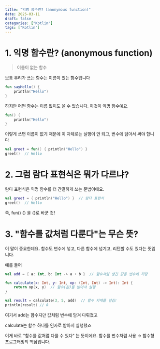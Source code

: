 ```yaml
---
title: "익명 함수란? (anonymous function)"
date: 2025-03-11
draft: false
categories: ["Kotlin"]
tags: ["Kotlin"]
---
```



# 1. 익명 함수란? (anonymous function)

> 이름이 없는 함수

보통 우리가 쓰는 함수는 이름이 있는 함수입니다


```kotlin
fun sayHello() {
    println("Hello")
}
```

하지만 어떤 함수는 이름 없이도 쓸 수 있습니다. 이것이 익명 함수예요.

```kotlin
fun() {
    println("Hello")
}
```

이렇게 쓰면 이름이 없기 때문에 이 자체로는 실행이 안 되고, 변수에 담아서 써야 합니다

```kotlin
val greet = fun() { println("Hello") }
greet()  // Hello
```


# 2. 그럼 람다 표현식은 뭐가 다르냐?

람다 표현식은 익명 함수를 더 간결하게 쓰는 문법이에요.

```kotlin
val greet = { println("Hello") }  // 람다 표현식
greet()  // Hello
```

즉, fun() {} 을 {}로 바꾼 것!

# 3. "함수를 값처럼 다룬다"는 무슨 뜻?

이 말이 중요한데요. 함수도 변수에 넣고, 다른 함수에 넘기고, 리턴할 수도 있다는 뜻입니다.

예를 들어

```kotlin
val add = { a: Int, b: Int -> a + b }  // 함수처럼 생긴 값을 변수에 저장

fun calculate(x: Int, y: Int, op: (Int, Int) -> Int): Int {
    return op(x, y)  // 함수(값)를 받아서 실행
}

val result = calculate(3, 5, add)  // 함수 자체를 넘김!
println(result) // 8
```

여기서 add는 함수지만 값처럼 변수에 담겨 다뤄졌고

calculate는 함수 하나를 인자로 받아서 실행했죠

이게 바로 "함수를 값처럼 다룰 수 있다" 는 뜻이에요.
함수를 변수처럼 사용 → 함수형 프로그래밍의 핵심입니다.

